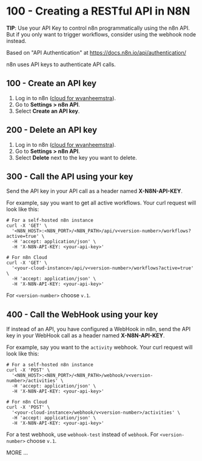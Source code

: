 # 100 - Creating a RESTful API in N8N

**TIP**: Use your API Key to control n8n programmatically using the n8n API. But if you only want to trigger workflows, consider using the webhook node instead.

Based on "API Authentication" at https://docs.n8n.io/api/authentication/

n8n uses API keys to authenticate API calls.

## 100 - Create an API key

1. Log in to n8n ([cloud for wvanheemstra](https://wvanheemstra.app.n8n.cloud)).
2. Go to **Settings > n8n API**.
3. Select **Create an API key**.

## 200 - Delete an API key

1. Log in to n8n ([cloud for wvanheemstra](https://wvanheemstra.app.n8n.cloud)).
2. Go to **Settings > n8n API**.
3. Select **Delete** next to the key you want to delete.

## 300 - Call the API using your key

Send the API key in your API call as a header named **X-N8N-API-KEY**.

For example, say you want to get all active workflows. Your curl request will look like this:

```
# For a self-hosted n8n instance
curl -X 'GET' \
  '<N8N_HOST>:<N8N_PORT>/<N8N_PATH>/api/v<version-number>/workflows?active=true' \
  -H 'accept: application/json' \
  -H 'X-N8N-API-KEY: <your-api-key>'

# For n8n Cloud
curl -X 'GET' \
  '<your-cloud-instance>/api/v<version-number>/workflows?active=true' \
  -H 'accept: application/json' \
  -H 'X-N8N-API-KEY: <your-api-key>'
```

For ```<version-number>``` choose ```v.1```.

## 400 - Call the WebHook using your key

If instead of an API, you have configured a WebHook in n8n, send the API key in your WebHook call as a header named **X-N8N-API-KEY**.

For example, say you want to the ```activity``` webhook. Your curl request will look like this:

```
# For a self-hosted n8n instance
curl -X 'POST' \
  '<N8N_HOST>:<N8N_PORT>/<N8N_PATH>/webhook/v<version-number>/activities' \
  -H 'accept: application/json' \
  -H 'X-N8N-API-KEY: <your-api-key>'

# For n8n Cloud
curl -X 'POST' \
  '<your-cloud-instance>/webhook/v<version-number>/activities' \
  -H 'accept: application/json' \
  -H 'X-N8N-API-KEY: <your-api-key>'
```
For a test webhook, use ```webhook-test``` instead of ```webhook```.
For ```<version-number>``` choose ```v.1```.

MORE ...

